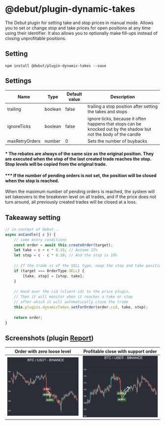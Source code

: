# @debut/plugin-dynamic-takes
The Debut plugin for setting take and stop prices in manual mode. Allows you to set or change stop and take prices for open positions at any time using their identifier. It also allows you to optionally make fill-ups instead of closing unprofitable positions.

## Setting

```
npm install @debut/plugin-dynamic-takes --save
```

## Settings

| Name | Type | Default value | Description |
|-----------|------------|----------|------------|
| trailing | boolean | false | trailing a stop position after setting the takes and stops |
| ignoreTicks | boolean | false | ignore ticks, because it often happens that stops can be knocked out by the shadow but not the body of the candle |
| maxRetryOrders | number | 0 | Sets the number of buybacks |

#### \* The rebates are always of the same size as the original position. They are executed when the stop of the last created trade reaches the stop. Stop levels will be copied from the original trade.

#### \*\** If the number of pending orders is not set, the position will be closed when the stop is reached.
When the maximum number of pending orders is reached, the system will set takeovers to the breakeven level on all trades, and if the price does not turn around, all previously created trades will be closed at a loss.

## Takeaway setting
```javascript
// in context of Debut...
async onCandle({ c }) {
    // some entry conditions
    const order = await this.createOrder(target);
    let take = c + c * 0.15; // Assume 15%
    let stop = c - c * 0.10; // And the stop is 10%

    // If the trade is of the SELL type, swap the stop and take positions
    if (target === OrderType.SELL) {
        [take, stop] = [stop, take];
    }

    // Hand over the cid (client-id) to the price plugin.
    // Then it will monitor when it reaches a take or stop
    // after which it will automatically close the trade
    this.plugins.dynamicTakes.setForOrder(order.cid, take, stop);

    return order;
}
```

## Screenshots (plugin [Report](../report/))

Order with zero loose level | Profitable close with support order
:------------------------------------------------------------------:|:-------------------------------------------------------------------------:
<img alt="Deal with withdrawal at 0" src="img/screen1.png" width="400"> | <img alt="Profitable deal with docup" src="img/screen2.png" width="400">

